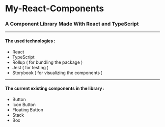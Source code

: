 # My-React-Components
### A Component Library Made With React and TypeScript

---

#### The used technologies : 
- React
- TypeScript
- Rollup ( for bundling the package )
- Jest ( for testing )
- Storybook ( for visualizing the components )

---

#### The current existing components in the library : 
- Button
- Icon Button
- Floating Button
- Stack
- Box


